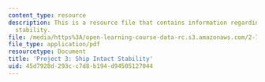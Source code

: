 ```yaml
---
content_type: resource
description: This is a resource file that contains information regarding ship intact
  stability.
file: /media/https%3A/open-learning-course-data-rc.s3.amazonaws.com/2-700-principles-of-naval-architecture-fall-2014/45d7928d293cc7d8b194d94505127044_MIT2_700F14_project_3.pdf
file_type: application/pdf
resourcetype: Document
title: 'Project 3: Ship Intact Stability'
uid: 45d7928d-293c-c7d8-b194-d94505127044
---
```

